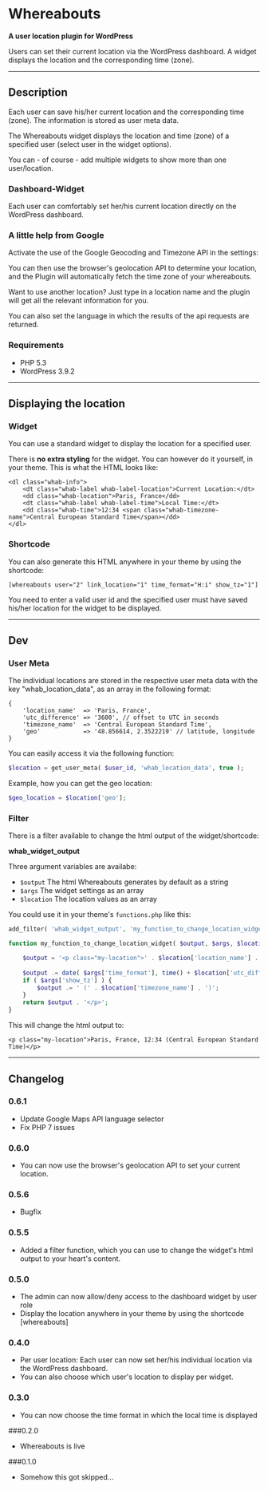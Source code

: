 # Whereabouts

**A user location plugin for WordPress**

Users can set their current location via the WordPress dashboard. A widget displays the location and the corresponding time (zone).

* * *

## Description

Each user can save his/her current location and the corresponding time (zone). The information is stored as user meta data.

The Whereabouts widget displays the location and time (zone) of a specified user (select user in the widget options).

You can - of course - add multiple widgets to show more than one user/location.

### Dashboard-Widget

Each user can comfortably set her/his current location directly on the WordPress dashboard.

### A little help from Google

Activate the use of the Google Geocoding and Timezone API in the settings:

You can then use the browser's geolocation API to determine your location, and the Plugin will automatically fetch the time zone of your whereabouts.

Want to use another location? Just type in a location name and the plugin will get all the relevant information for you.

You can also set the language in which the results of the api requests are returned.

### Requirements
* PHP 5.3
* WordPress 3.9.2

* * *

## Displaying the location

### Widget

You can use a standard widget to display the location for a specified user.

There is **no extra styling** for the widget. You can however do it yourself, in your theme. This is what the HTML looks like:

```
<dl class="whab-info">
    <dt class="whab-label whab-label-location">Current Location:</dt>
    <dd class="whab-location">Paris, France</dd>
    <dt class="whab-label whab-label-time">Local Time:</dt>
    <dd class="whab-time">12:34 <span class="whab-timezone-name">Central European Standard Time</span></dd>
</dl>
```

### Shortcode 

You can also generate this HTML anywhere in your theme by using the shortcode:

`[whereabouts user="2" link_location="1" time_format="H:i" show_tz="1"]`

You need to enter a valid user id and the specified user must have saved his/her location for the widget to be displayed.

* * *

## Dev

### User Meta

The individual locations are stored in the respective user meta data with the key "whab_location_data", as an array in the following format:

```
{
    'location_name'  => 'Paris, France',
    'utc_difference' => '3600', // offset to UTC in seconds
    'timezone_name'  => 'Central European Standard Time',
    'geo'            => '48.856614, 2.3522219' // latitude, longitude
}
``` 
   
You can easily access it via the following function:

```php
$location = get_user_meta( $user_id, 'whab_location_data', true );
```

Example, how you can get the geo location:

```php
$geo_location = $location['geo'];
```

### Filter

There is a filter available to change the html output of the widget/shortcode:

**whab_widget_output**

Three argument variables are availabe:

- ```$output``` The html Whereabouts generates by default as a string
- ```$args``` The widget settings as an array
- ```$location``` The location values as an array

You could use it in your theme's ```functions.php``` like this:

```php
add_filter( 'whab_widget_output', 'my_function_to_change_location_widget', 10, 3 );

function my_function_to_change_location_widget( $output, $args, $location ) {

    $output = '<p class="my-location">' . $location['location_name'] . ', ';
    
    $output .= date( $args['time_format'], time() + $location['utc_difference'] );
    if ( $args['show_tz'] ) {
        $output .= ' (' . $location['timezone_name'] . ')';
    }
    return $output . '</p>';
}
```

This will change the html output to:

```<p class="my-location">Paris, France, 12:34 (Central European Standard Time)</p>```

* * *

## Changelog

### 0.6.1

* Update Google Maps API language selector
* Fix PHP 7 issues

### 0.6.0

* You can now use the browser's geolocation API to set your current location.

### 0.5.6

* Bugfix

### 0.5.5

* Added a filter function, which you can use to change the widget's html output to your heart's content.

### 0.5.0

* The admin can now allow/deny access to the dashboard widget by user role
* Display the location anywhere in your theme by using the shortcode [whereabouts]

### 0.4.0
* Per user location: Each user can now set her/his individual location via the WordPress dashboard.
* You can also choose which user's location to display per widget.

### 0.3.0
* You can now choose the time format in which the local time is displayed

###0.2.0
* Whereabouts is live

###0.1.0
* Somehow this got skipped...